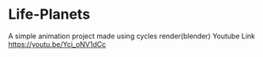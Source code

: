 # Life-Planets
A simple animation project made using cycles render(blender)
Youtube Link
  https://youtu.be/Yci_oNV1dCc
